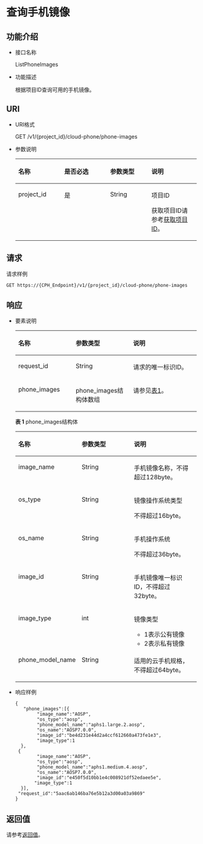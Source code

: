 # 查询手机镜像<a name="ZH-CN_TOPIC_0149256145"></a>

## 功能介绍<a name="section3583898"></a>

-   接口名称

    ListPhoneImages

-   功能描述

    根据项目ID查询可用的手机镜像。


## URI<a name="section32255087"></a>

-   URI格式

    GET /v1/\{project\_id\}/cloud-phone/phone-images

-   参数说明

    <a name="table53566944"></a>
    <table><thead align="left"><tr id="row58049797"><th class="cellrowborder" valign="top" width="25.319999999999997%" id="mcps1.1.5.1.1"><p id="p4413130"><a name="p4413130"></a><a name="p4413130"></a>名称</p>
    </th>
    <th class="cellrowborder" valign="top" width="25.319999999999997%" id="mcps1.1.5.1.2"><p id="p21919235"><a name="p21919235"></a><a name="p21919235"></a>是否必选</p>
    </th>
    <th class="cellrowborder" valign="top" width="22.78%" id="mcps1.1.5.1.3"><p id="p30627609"><a name="p30627609"></a><a name="p30627609"></a>参数类型</p>
    </th>
    <th class="cellrowborder" valign="top" width="26.58%" id="mcps1.1.5.1.4"><p id="p64917235"><a name="p64917235"></a><a name="p64917235"></a>说明</p>
    </th>
    </tr>
    </thead>
    <tbody><tr id="row49129749"><td class="cellrowborder" valign="top" width="25.319999999999997%" headers="mcps1.1.5.1.1 "><p id="p20086700"><a name="p20086700"></a><a name="p20086700"></a>project_id</p>
    </td>
    <td class="cellrowborder" valign="top" width="25.319999999999997%" headers="mcps1.1.5.1.2 "><p id="p16410024"><a name="p16410024"></a><a name="p16410024"></a>是</p>
    </td>
    <td class="cellrowborder" valign="top" width="22.78%" headers="mcps1.1.5.1.3 "><p id="p7633781"><a name="p7633781"></a><a name="p7633781"></a>String</p>
    </td>
    <td class="cellrowborder" valign="top" width="26.58%" headers="mcps1.1.5.1.4 "><p id="p18834193641812"><a name="p18834193641812"></a><a name="p18834193641812"></a>项目ID</p>
    <p id="p98341736131817"><a name="p98341736131817"></a><a name="p98341736131817"></a>获取项目ID请参考<a href="获取项目ID.md">获取项目ID</a>。</p>
    </td>
    </tr>
    </tbody>
    </table>


## 请求<a name="section21860332"></a>

请求样例

```
GET https://{CPH_Endpoint}/v1/{project_id}/cloud-phone/phone-images
```

## 响应<a name="section62525267"></a>

-   要素说明

    <a name="table22569324"></a>
    <table><thead align="left"><tr id="row11959252"><th class="cellrowborder" valign="top" width="31.64683531646835%" id="mcps1.1.4.1.1"><p id="p29175368"><a name="p29175368"></a><a name="p29175368"></a>名称</p>
    </th>
    <th class="cellrowborder" valign="top" width="31.64683531646835%" id="mcps1.1.4.1.2"><p id="p14394571"><a name="p14394571"></a><a name="p14394571"></a>参数类型</p>
    </th>
    <th class="cellrowborder" valign="top" width="36.70632936706329%" id="mcps1.1.4.1.3"><p id="p25109640"><a name="p25109640"></a><a name="p25109640"></a>说明</p>
    </th>
    </tr>
    </thead>
    <tbody><tr id="row59198154"><td class="cellrowborder" valign="top" width="31.64683531646835%" headers="mcps1.1.4.1.1 "><p id="p30321184"><a name="p30321184"></a><a name="p30321184"></a>request_id</p>
    </td>
    <td class="cellrowborder" valign="top" width="31.64683531646835%" headers="mcps1.1.4.1.2 "><p id="p40096846"><a name="p40096846"></a><a name="p40096846"></a>String</p>
    </td>
    <td class="cellrowborder" valign="top" width="36.70632936706329%" headers="mcps1.1.4.1.3 "><p id="p26619133"><a name="p26619133"></a><a name="p26619133"></a>请求的唯一标识ID。</p>
    </td>
    </tr>
    <tr id="row10886911"><td class="cellrowborder" valign="top" width="31.64683531646835%" headers="mcps1.1.4.1.1 "><p id="p9424614"><a name="p9424614"></a><a name="p9424614"></a>phone_images</p>
    </td>
    <td class="cellrowborder" valign="top" width="31.64683531646835%" headers="mcps1.1.4.1.2 "><p id="p25196298"><a name="p25196298"></a><a name="p25196298"></a>phone_images结构体数组</p>
    </td>
    <td class="cellrowborder" valign="top" width="36.70632936706329%" headers="mcps1.1.4.1.3 "><p id="p27634258"><a name="p27634258"></a><a name="p27634258"></a>请参见<a href="#table43521635167">表1</a>。</p>
    </td>
    </tr>
    </tbody>
    </table>

    **表 1**  phone\_images结构体

    <a name="table43521635167"></a>
    <table><thead align="left"><tr id="row105141039161"><th class="cellrowborder" valign="top" width="31.94680531946805%" id="mcps1.2.4.1.1"><p id="p1151413315162"><a name="p1151413315162"></a><a name="p1151413315162"></a><strong id="b951473131610"><a name="b951473131610"></a><a name="b951473131610"></a>名称</strong></p>
    </th>
    <th class="cellrowborder" valign="top" width="30.306969303069693%" id="mcps1.2.4.1.2"><p id="p751413310165"><a name="p751413310165"></a><a name="p751413310165"></a><strong id="b155144321610"><a name="b155144321610"></a><a name="b155144321610"></a>参数类型</strong></p>
    </th>
    <th class="cellrowborder" valign="top" width="37.74622537746225%" id="mcps1.2.4.1.3"><p id="p1951423131611"><a name="p1951423131611"></a><a name="p1951423131611"></a><strong id="b551412381612"><a name="b551412381612"></a><a name="b551412381612"></a>说明</strong></p>
    </th>
    </tr>
    </thead>
    <tbody><tr id="row19514163121618"><td class="cellrowborder" valign="top" width="31.94680531946805%" headers="mcps1.2.4.1.1 "><p id="p8514639168"><a name="p8514639168"></a><a name="p8514639168"></a>image_name</p>
    </td>
    <td class="cellrowborder" valign="top" width="30.306969303069693%" headers="mcps1.2.4.1.2 "><p id="p6514838162"><a name="p6514838162"></a><a name="p6514838162"></a>String</p>
    </td>
    <td class="cellrowborder" valign="top" width="37.74622537746225%" headers="mcps1.2.4.1.3 "><p id="p165145391614"><a name="p165145391614"></a><a name="p165145391614"></a>手机镜像名称，不得超过128byte。</p>
    </td>
    </tr>
    <tr id="row351563201610"><td class="cellrowborder" valign="top" width="31.94680531946805%" headers="mcps1.2.4.1.1 "><p id="p551516318162"><a name="p551516318162"></a><a name="p551516318162"></a>os_type</p>
    </td>
    <td class="cellrowborder" valign="top" width="30.306969303069693%" headers="mcps1.2.4.1.2 "><p id="p05157318162"><a name="p05157318162"></a><a name="p05157318162"></a>String</p>
    </td>
    <td class="cellrowborder" valign="top" width="37.74622537746225%" headers="mcps1.2.4.1.3 "><p id="p19210114355110"><a name="p19210114355110"></a><a name="p19210114355110"></a>镜像操作系统类型</p>
    <p id="p1351510341612"><a name="p1351510341612"></a><a name="p1351510341612"></a>不得超过16byte。</p>
    </td>
    </tr>
    <tr id="row175151137162"><td class="cellrowborder" valign="top" width="31.94680531946805%" headers="mcps1.2.4.1.1 "><p id="p1951573191618"><a name="p1951573191618"></a><a name="p1951573191618"></a>os_name</p>
    </td>
    <td class="cellrowborder" valign="top" width="30.306969303069693%" headers="mcps1.2.4.1.2 "><p id="p55150316169"><a name="p55150316169"></a><a name="p55150316169"></a>String</p>
    </td>
    <td class="cellrowborder" valign="top" width="37.74622537746225%" headers="mcps1.2.4.1.3 "><p id="p1430183435117"><a name="p1430183435117"></a><a name="p1430183435117"></a>手机操作系统</p>
    <p id="p2569815135211"><a name="p2569815135211"></a><a name="p2569815135211"></a>不得超过36byte。</p>
    </td>
    </tr>
    <tr id="row65151237164"><td class="cellrowborder" valign="top" width="31.94680531946805%" headers="mcps1.2.4.1.1 "><p id="p15159361619"><a name="p15159361619"></a><a name="p15159361619"></a>image_id</p>
    </td>
    <td class="cellrowborder" valign="top" width="30.306969303069693%" headers="mcps1.2.4.1.2 "><p id="p12515153131615"><a name="p12515153131615"></a><a name="p12515153131615"></a>String</p>
    </td>
    <td class="cellrowborder" valign="top" width="37.74622537746225%" headers="mcps1.2.4.1.3 "><p id="p1051573101613"><a name="p1051573101613"></a><a name="p1051573101613"></a>手机镜像唯一标识ID，不得超过32byte。</p>
    </td>
    </tr>
    <tr id="row4515435163"><td class="cellrowborder" valign="top" width="31.94680531946805%" headers="mcps1.2.4.1.1 "><p id="p1751518314161"><a name="p1751518314161"></a><a name="p1751518314161"></a>image_type</p>
    </td>
    <td class="cellrowborder" valign="top" width="30.306969303069693%" headers="mcps1.2.4.1.2 "><p id="p851553141619"><a name="p851553141619"></a><a name="p851553141619"></a>int</p>
    </td>
    <td class="cellrowborder" valign="top" width="37.74622537746225%" headers="mcps1.2.4.1.3 "><p id="p95159351618"><a name="p95159351618"></a><a name="p95159351618"></a>镜像类型</p>
    <a name="ul1951517381618"></a><a name="ul1951517381618"></a><ul id="ul1951517381618"><li>1表示公有镜像</li><li>2表示私有镜像</li></ul>
    </td>
    </tr>
    <tr id="row851514313163"><td class="cellrowborder" valign="top" width="31.94680531946805%" headers="mcps1.2.4.1.1 "><p id="p10517123121610"><a name="p10517123121610"></a><a name="p10517123121610"></a>phone_model_name</p>
    </td>
    <td class="cellrowborder" valign="top" width="30.306969303069693%" headers="mcps1.2.4.1.2 "><p id="p13517113161613"><a name="p13517113161613"></a><a name="p13517113161613"></a>String</p>
    </td>
    <td class="cellrowborder" valign="top" width="37.74622537746225%" headers="mcps1.2.4.1.3 "><p id="p65174312165"><a name="p65174312165"></a><a name="p65174312165"></a>适用的云手机规格，不得超过64byte。</p>
    </td>
    </tr>
    </tbody>
    </table>


-   响应样例

    ```
    {
       "phone_images":[{
            "image_name":"AOSP",
            "os_type":"aosp",   
            "phone_model_name":"aphs1.large.2.aosp",   
            "os_name":"AOSP7.0.0",           
            "image_id":"be4d231e44d2a4ccf612660a473fe1e3",   
            "image_type":1        
      },
     {   
            "image_name":"AOSP",   
            "os_type":"aosp",   
            "phone_model_name":"aphs1.medium.4.aosp", 
            "os_name":"AOSP7.0.0",  
            "image_id":"e450f5d10bb1e4c008921df52edaee5e",
           "image_type":1
      }],
     "request_id":"5aac6ab146ba76e5b12a3d00a03a9869"
    }
    ```


## 返回值<a name="section1199921593315"></a>

请参考[返回值](返回值.md)。

